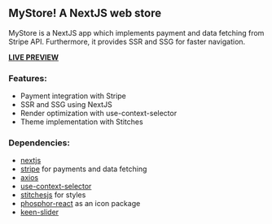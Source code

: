 ## MyStore! A NextJS web store

MyStore is a NextJS app which implements payment and data fetching from Stripe API. Furthermore, it provides SSR and SSG for faster navigation.

**[LIVE PREVIEW](https://app.dotos.tech/)**

### Features:

- Payment integration with Stripe
- SSR and SSG using NextJS
- Render optimization with use-context-selector
- Theme implementation with Stitches

### Dependencies:

- [nextjs](https://github.com/vercel/next.js/)
- [stripe](https://github.com/stripe/stripe-node) for payments and data fetching
- [axios](https://github.com/axios/axios)
- [use-context-selector](https://github.com/dai-shi/use-context-selector)
- [stitchesjs](https://github.com/stitchesjs/stitches) for styles
- [phosphor-react](https://github.com/phosphor-icons/phosphor-react) as an icon package
- [keen-slider](https://github.com/rcbyr/keen-slider)
